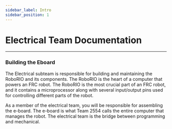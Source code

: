 ```yaml
---
sidebar_label: Intro
sidebar_position: 1
---
```


# Electrical Team Documentation

---

### Building the Eboard

The Electrical subteam is responsible for building and maintaining the RoboRIO and its components. The RoboRIO is the heart of a computer that powers an FRC robot. The RoboRIO is the most crucial part of an FRC robot, and it contains a microprocessor along with several input/output pins used for controlling different parts of the robot.

As a member of the electrical team, you will be responsible for assembling the e-board. The e-board is what Team 2554 calls the entire computer that manages the robot. The electrical team is the bridge between programming and mechanical.
